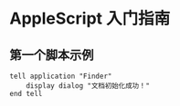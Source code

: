 # AppleScript 入门指南
## 第一个脚本示例
```applescript
tell application "Finder"
    display dialog "文档初始化成功！"
end tell
